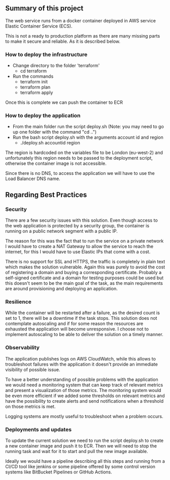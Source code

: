 ## Summary of this project
The web service runs from a docker container deployed in AWS service Elastic Container Service (ECS).

This is not a ready to production platform as there are many missing parts to make it secure and reliable.
As it is described below.

### How to deploy the infrastructure
* Change directory to the folder 'terraform'
  * cd terraform
* Run the commands 
  * terraform init
  * terraform plan
  * terraform apply

Once this is complete we can push the container to ECR
### How to deploy the application
* From the main folder run the script deploy.sh (Note: you may need to go up one folder
with the command "cd ..")
* Run the bash script deploy.sh with the arguments account id and region
  * ./deploy.sh accountid region

The region is hardcoded on the variables file to be London (eu-west-2) and unfortunately this region
needs to be passed to the deployment script, otherwise the container image is not accessible.

Since there is no DNS, to access the application we will have to use the Load Balancer DNS
name.

## Regarding Best Practices
### Security
There are a few security issues with this solution. Even though access to the web application is
protected by a security group, the container is running on a public network segment with a public IP.

The reason for this was the fact that to run the service on a private network I would have to create a
NAT Gateway to allow the service to reach the internet, for this I would have to use Elastic IPs that
come with a cost.

There is no support for SSL and HTTPS, the traffic is completely in plain text which makes the
solution vulnerable. Again this was purely to avoid the cost of registering a domain and buying a
corresponding certificate. Probably a self-signed certificate and a domain for testing purposes could
be used but this doesn't seem to be the main goal of the task, as the main requirements are around
provisioning and deploying an application.

### Resilience 
While the container will be restarted after a failure, as the desired count is set to 1, there will
be a downtime if the task stops. This solution does not contemplate autoscaling and if for some
reason the resources are exhausted the application will become unresponsive. I choose not to
implement autoscaling to be able to deliver the solution on a timely manner. 

### Observability
The application publishes logs on AWS CloudWatch, while this allows to troubleshoot failures with the
application it doesn't provide an immediate visibility of possible issue.

To have a better understanding of possible problems with the application we would need a monitoring
system that can keep track of relevant metrics and present a visualization of those metrics. The
monitoring system would be even more efficient if we added some thresholds on relevant metrics and have
the possibility to create alerts and send notifications when a threshold on those metrics is met.

Logging systems are mostly useful to troubleshoot when a problem occurs.

### Deployments and updates
To update the current solution we need to run the script deploy.sh to create a new container image and
push it to ECR. Then we will need to stop the running task and wait for it to start and pull the
new image available.

Ideally we would have a pipeline describing all this steps and running from a CI/CD tool like jenkins
or some pipeline offered by some control version systems like BitBucket Pipelines or GitHub Actions.
